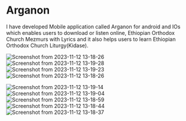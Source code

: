 # Arganon
I have developed Mobile application called Arganon for android and IOs which enables users to download or
listen online, Ethiopian Orthodox Church Mezmurs with Lyrics and it also helps users to learn Ethiopian
Orthodox Church Liturgy(Kidase).

![Screenshot from 2023-11-12 13-18-26](https://github.com/Melloss/Arganon/assets/101984338/f3ea00ed-f60d-4d37-b723-e8b825987642)
![Screenshot from 2023-11-12 13-19-28](https://github.com/Melloss/Arganon/assets/101984338/dbbcea49-8752-475d-9ebb-89e4ccfbda28)
![Screenshot from 2023-11-12 13-19-23](https://github.com/Melloss/Arganon/assets/101984338/d77142a2-1843-4c3f-bfdb-366c891c742e)
![Screenshot from 2023-11-12 13-18-26](https://github.com/Melloss/Arganon/assets/101984338/fd46f1b7-f1c0-497b-8145-6a8105667d84)


![Screenshot from 2023-11-12 13-19-14](https://github.com/Melloss/Arganon/assets/101984338/366420a1-7935-49b9-993a-0259ca1f81e4)
![Screenshot from 2023-11-12 13-19-04](https://github.com/Melloss/Arganon/assets/101984338/0a642947-9d77-4470-b43e-76b77f917de6)
![Screenshot from 2023-11-12 13-18-59](https://github.com/Melloss/Arganon/assets/101984338/2927ad3e-73f1-4b67-a939-3c970f749d6c)
![Screenshot from 2023-11-12 13-18-44](https://github.com/Melloss/Arganon/assets/101984338/7a7d22f0-6617-4d66-9832-5b3ad3e53cd0)
![Screenshot from 2023-11-12 13-18-37](https://github.com/Melloss/Arganon/assets/101984338/9e6f7e0e-82fe-4716-87d5-861492100b8b)
